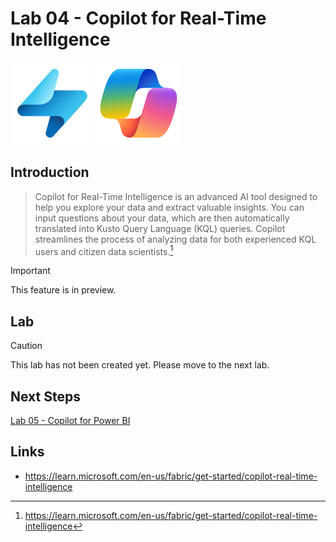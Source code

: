 # Lab 04 - Copilot for Real-Time Intelligence

![Real-time Intelligence](/images/realtimeanalytics.svg)
![Copilot](/images/copilot.svg)

## Introduction
> Copilot for Real-Time Intelligence is an advanced AI tool designed to help you explore your data and extract valuable insights. You can input questions about your data, which are then automatically translated into Kusto Query Language (KQL) queries. Copilot streamlines the process of analyzing data for both experienced KQL users and citizen data scientists.[^1]

> [!IMPORTANT]
> This feature is in preview.

## Lab
> [!CAUTION]
> This lab has not been created yet.  Please move to the next lab.

## Next Steps
[Lab 05 - Copilot for Power BI](/labs/lab05/lab05.md)

## Links
- https://learn.microsoft.com/en-us/fabric/get-started/copilot-real-time-intelligence

[^1]: https://learn.microsoft.com/en-us/fabric/get-started/copilot-real-time-intelligence